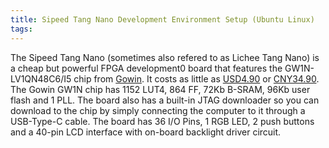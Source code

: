 ```yaml
---
title: Sipeed Tang Nano Development Environment Setup (Ubuntu Linux)
tags:
---
```


The Sipeed Tang Nano (sometimes also refered to as Lichee Tang Nano) is a cheap but powerful FPGA development0 board that features the GW1N-LV1QN48C6/I5 chip from [Gowin](https://www.gowinsemi.com/). It costs as little as [USD4.90](https://www.seeedstudio.com/Sipeed-Tang-Nano-FPGA-board-powered-by-GW1N-1-FPGA-p-4304.html) or [CNY34.90](https://m.tb.cn/h.eCSPsYf?sm=9c7938). The Gowin GW1N chip has 1152 LUT4, 864 FF, 72Kb B-SRAM, 96Kb user flash and 1 PLL. The board also has a built-in JTAG downloader so you can download to the chip by simply connecting the computer to it through a USB-Type-C cable. The board has 36 I/O Pins, 1 RGB LED, 2 push buttons and a 40-pin LCD interface with on-board backlight driver circuit.